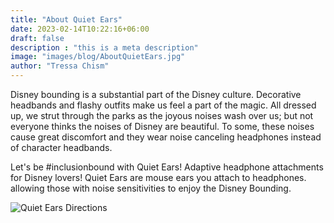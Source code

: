 ```yaml
---
title: "About Quiet Ears"
date: 2023-02-14T10:22:16+06:00
draft: false
description : "this is a meta description"
image: "images/blog/AboutQuietEars.jpg"
author: "Tressa Chism"
---
```


Disney bounding is a substantial part of the Disney culture. Decorative headbands and flashy outfits make us feel a part of the magic. All dressed up, we strut through the parks as the joyous noises wash over us; but not everyone thinks the noises of Disney are beautiful. To some, these noises cause great discomfort and they wear noise canceling headphones instead of character headbands.  

Let's be #inclusionbound with Quiet Ears! Adaptive headphone attachments for Disney lovers! Quiet Ears are mouse ears you attach to headphones. allowing those with noise sensitivities to enjoy the Disney Bounding. 

<img title="Quiet Ears Directions" src="/images/blog/QuietEars_Directions.png">